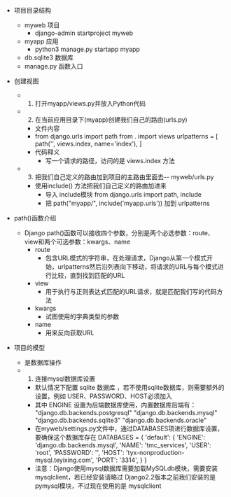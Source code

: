 - 项目目录结构
    - myweb 项目
        - django-admin startproject myweb
    - myapp 应用
        - python3 manage.py startapp myapp
    - db.sqlite3 数据库
    - manage.py 函数入口
    
- 创建视图
    - 1. 打开myapp/views.py并放入Python代码
    - 2. 在当前应用目录下(myapp)创建我们自己的路由(urls.py)
        - 文件内容
        - from django.urls import path
          from . import views
          urlpatterns = [
            path('', views.index, name='index'),
          ]
        - 代码释义
            - 写一个请求的路径，访问的是 views.index 方法
    - 3. 把我们自己定义的路由加到项目的主路由里面去-- myweb/urls.py
        - 使用include() 方法把我们自己定义的路由加进来
            - 导入 include模块 from django.urls import path, include
            - 把 path("myapp/", include('myapp.urls')) 加到 urlpatterns
            
- path()函数介绍
    - Django path()函数可以接收四个参数，分别是两个必选参数：route、view和两个可选参数：kwargs、name
        - route
            - 包含URL模式的字符串，在处理请求，Django从第一个模式开始，urlpatterns然后沿列表向下移动，将请求的URL与每个模式进行比较，直到找到匹配的URL
        - view
            - 用于执行与正则表达式匹配的URL请求，就是匹配我们写的代码方法
        - kwargs
            - 试图使用的字典类型的参数
        - name
            - 用来反向获取URL
        
- 项目的模型
    - 是数据库操作
    - 1. 连接mysql数据库设置
        - 默认情况下配置 sqlite 数据库 ，若不使用sqlite数据库，则需要额外的设置，例如 USER、PASSWORD、HOST必须加入
        - 其中 ENGINE 设置为后端数据库使用，内置数据库后端有：
            "django.db.backends.postgresql"
            "django.db.backends.mysql"
            "django.db.backends.sqlite3"
            "django.db.backends.oracle"
        - 在myweb/settings.py文件中，通过DATABASES项进行数据库设置，要确保这个数据库存在
            DATABASES = {
                'default': {
                    'ENGINE': 'django.db.backends.mysql',
                    'NAME': 'tmc_services',
                    'USER': 'root',
                    'PASSWORD': '',
                    'HOST': 'tyx-nonproduction-mysql.teyixing.com',
                    'PORT': '3314',
                }
            }
        - 注意：Django使用mysql数据库需要加载MySQLdb模块，需要安装 mysqlclient，若已经安装请略过
          Django2.2版本之前我们安装的是pymysql模块，不过现在使用的是 mysqlclient
        